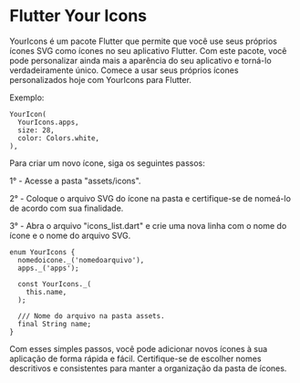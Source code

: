 # Flutter Your Icons
YourIcons é um pacote Flutter que permite que você use seus próprios ícones SVG como ícones no seu aplicativo Flutter. Com este pacote, você pode personalizar ainda mais a aparência do seu aplicativo e torná-lo verdadeiramente único. Comece a usar seus próprios ícones personalizados hoje com YourIcons para Flutter.


Exemplo:

```
YourIcon(
  YourIcons.apps,
  size: 28,
  color: Colors.white,
),
```

Para criar um novo ícone, siga os seguintes passos:

1° - Acesse a pasta "assets/icons".

2° - Coloque o arquivo SVG do ícone na pasta e certifique-se de nomeá-lo de acordo com sua finalidade.

3° - Abra o arquivo "icons_list.dart" e crie uma nova linha com o nome do ícone e o nome do arquivo SVG.

```
enum YourIcons {
  nomedoicone._('nomedoarquivo'),
  apps._('apps');

  const YourIcons._(
    this.name,
  );

  /// Nome do arquivo na pasta assets.
  final String name;
}
```

Com esses simples passos, você pode adicionar novos ícones à sua aplicação de forma rápida e fácil. Certifique-se de escolher nomes descritivos e consistentes para manter a organização da pasta de ícones.
